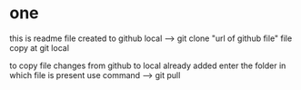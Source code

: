 # one

this is readme file created to github 
local --> git clone "url of github file"
file copy at git local


to copy file changes from github to local already added
enter the folder in which file is present
use command --> git pull 